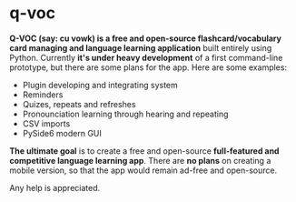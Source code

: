 # q-voc
**Q-VOC (say: cu vowk) is a free and open-source flashcard/vocabulary card managing and language learning application** built entirely using Python. Currently **it's under heavy development** of a first command-line prototype, but there are some plans for the app. Here are some examples:
- Plugin developing and integrating system
- Reminders
- Quizes, repeats and refreshes
- Pronounciation learning through hearing and repeating
- CSV imports
- PySide6 modern GUI

**The ultimate goal** is to create a free and open-source **full-featured and competitive language learning app**. There are **no plans** on creating a mobile version, so that the app would remain ad-free and open-source.

Any help is appreciated.
